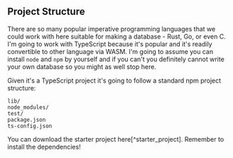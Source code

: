 ## Project Structure

There are so many popular imperative programming languages that we could work with here suitable for making a database - Rust, Go, or even C. I'm going to work with TypeScript because it's popular and it's readily convertible to other language via WASM. I'm going to assume you can install `node` and `npm` by yourself and if you can't you definitely cannot write your own database so you might as well stop here.

Given it's a TypeScript project it's going to follow a standard npm project structure:

```
lib/
node_modules/
test/
package.json
ts-config.json
```

You can download the starter project here[^starter_project]. Remember to install the dependencies!
